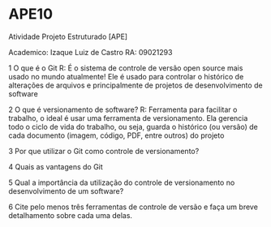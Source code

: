 # APE10
Atividade Projeto Estruturado [APE]

Academico: Izaque Luiz de Castro
RA: 09021293

1 O que é o Git
R: É o sistema de controle de versão open source mais usado no mundo atualmente! Ele é usado para controlar o histórico de alterações de arquivos e principalmente de projetos de desenvolvimento de software

2 O que é versionamento de software?
R: Ferramenta para facilitar o trabalho, o ideal é usar uma ferramenta de versionamento. Ela gerencia todo o ciclo de vida do trabalho, ou seja, guarda o histórico (ou versão) de cada documento (imagem, código, PDF, entre outros) do projeto

3 Por que utilizar o Git como controle de versionamento?

4 Quais as vantagens do Git

5 Qual a importância da utilização do controle de versionamento no
desenvolvimento de um software?

6 Cite pelo menos três ferramentas de controle de versão e faça um breve
detalhamento sobre cada uma delas.

